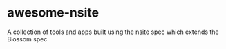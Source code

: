 # awesome-nsite
A collection of tools and apps built using the nsite spec which extends the Blossom spec

